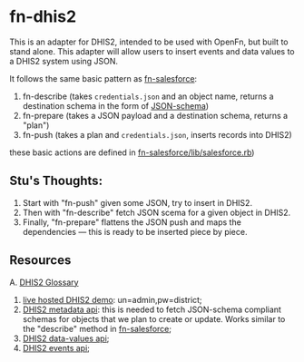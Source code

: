# fn-dhis2
This is an adapter for DHIS2, intended to be used with OpenFn, but built to stand alone. This adapter will allow users to insert events and data values to a DHIS2 system using JSON.

It follows the same basic pattern as [fn-salesforce](https://github.com/OpenFn/fn-salesforce):
1. fn-describe (takes `credentials.json` and an object name, returns a destination schema in the form of [JSON-schema](JSON-schema.org))
2. fn-prepare (takes a JSON payload and a destination schema, returns a "plan")
3. fn-push (takes a plan and `credentials.json`, inserts records into DHIS2)

these basic actions are defined in [fn-salesforce/lib/salesforce.rb](https://github.com/OpenFn/fn-salesforce/blob/master/lib/fn/salesforce.rb))

Stu's Thoughts:
-------------------
1. Start with "fn-push" given some JSON, try to insert in DHIS2.
2. Then with "fn-describe" fetch JSON scema for a given object in DHIS2.
3. Finally, "fn-prepare" flattens the JSON push and maps the dependencies — this is ready to be inserted piece by piece.

Resources
----------------------

A. [DHIS2 Glossary](https://www.dhis2.org/doc/snapshot/en/user/html/go01.html)

1. [live hosted DHIS2 demo](https://apps.dhis2.org/demo/dhis-web-dashboard-integration/index.action): un=admin,pw=district;
2. [DHIS2 metadata api](https://www.dhis2.org/doc/snapshot/en/developer/html/ch01s06.html): this is needed to fetch JSON-schema compliant schemas for objects that we plan to create or update. Works similar to the "describe" method in [fn-salesforce](https://github.com/OpenFn/fn-salesforce#describe);
3. [DHIS2 data-values api](https://www.dhis2.org/doc/snapshot/en/developer/html/ch01s11.html);
4. [DHIS2 events api](https://www.dhis2.org/doc/snapshot/en/developer/html/ch01s13.html#d5e1579);